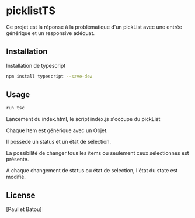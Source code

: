 # picklistTS
Ce projet est la réponse à la problématique d'un pickList avec une entrée générique et un responsive adéquat.

## Installation
Installation de typescript

```bash
npm install typescript --save-dev
```

## Usage

```typescript
run tsc
```

Lancement du index.html, le script index.js s'occupe du pickList

Chaque Item est générique avec un Objet.

Il possède un status et un état de sélection.

La possibilité de changer tous les items ou seulement ceux sélectionnés est présente.

A chaque changement de status ou état de selection, l'état du state est modifié.


## License

[Paul et Batou]
